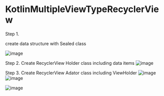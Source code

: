 # KotlinMultipleViewTypeRecyclerView


Step 1.

create data structure with Sealed class

![image](https://user-images.githubusercontent.com/53125879/139487512-4eba868b-53fd-4298-bdb6-9c52f3407713.png)


Step 2.
Create RecyclerView Holder class including data items
![image](https://user-images.githubusercontent.com/53125879/139487946-fdb8eea1-83be-428e-9346-a0a1e513c5af.png)

Step 3. 
Create RecyclerView Adator class including ViewHolder
![image](https://user-images.githubusercontent.com/53125879/139488086-317895ed-9493-459b-abe9-0f12ce429a17.png)
![image](https://user-images.githubusercontent.com/53125879/139488189-b78d175e-b500-4f52-ba5e-596bf1c91bd7.png)


![image](https://user-images.githubusercontent.com/53125879/139489611-da490dff-fe13-42af-b058-e09272e0d89b.png)
